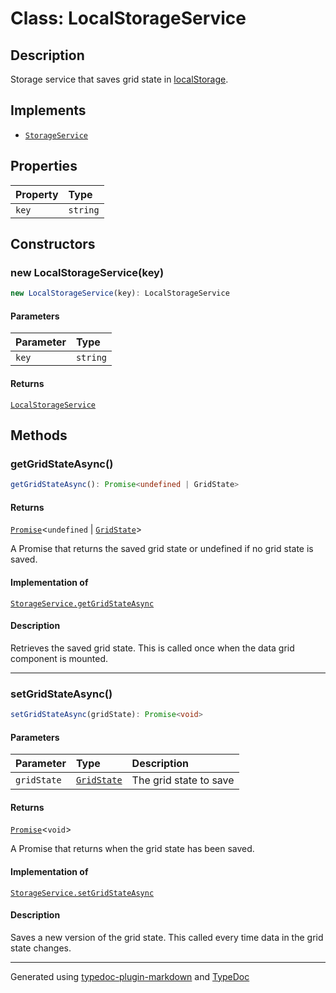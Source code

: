 # Class: LocalStorageService

## Description

Storage service that saves grid state in [localStorage](https://developer.mozilla.org/en-US/docs/Web/API/Window/localStorage).

## Implements

- [`StorageService`](../interfaces/StorageService.md)

## Properties

| Property | Type |
| :------ | :------ |
| `key` | `string` |

## Constructors

### new LocalStorageService(key)

```ts
new LocalStorageService(key): LocalStorageService
```

#### Parameters

| Parameter | Type |
| :------ | :------ |
| `key` | `string` |

#### Returns

[`LocalStorageService`](LocalStorageService.md)

## Methods

### getGridStateAsync()

```ts
getGridStateAsync(): Promise<undefined | GridState>
```

#### Returns

[`Promise`]( https://developer.mozilla.org/docs/Web/JavaScript/Reference/Global_Objects/Promise )\<`undefined` \| [`GridState`](../interfaces/GridState.md)\>

A Promise that returns the saved grid state or undefined if no grid state is saved.

#### Implementation of

[`StorageService.getGridStateAsync`](../interfaces/StorageService.md#getgridstateasync)

#### Description

Retrieves the saved grid state. This is called once when the data grid component is mounted.

***

### setGridStateAsync()

```ts
setGridStateAsync(gridState): Promise<void>
```

#### Parameters

| Parameter | Type | Description |
| :------ | :------ | :------ |
| `gridState` | [`GridState`](../interfaces/GridState.md) | The grid state to save |

#### Returns

[`Promise`]( https://developer.mozilla.org/docs/Web/JavaScript/Reference/Global_Objects/Promise )\<`void`\>

A Promise that returns when the grid state has been saved.

#### Implementation of

[`StorageService.setGridStateAsync`](../interfaces/StorageService.md#setgridstateasync)

#### Description

Saves a new version of the grid state. This called every time data in the grid state changes.

***

Generated using [typedoc-plugin-markdown](https://www.npmjs.com/package/typedoc-plugin-markdown) and [TypeDoc](https://typedoc.org/)
